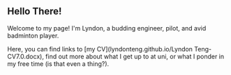 ## Hello There!

Welcome to my page! I'm Lyndon, a budding engineer, pilot, and avid badminton player. 

Here, you can find links to [my CV](lyndonteng.github.io/Lyndon Teng-CV7.0.docx), find out more about what I get up to at uni, or what I ponder in my free time (is that even a thing?).
